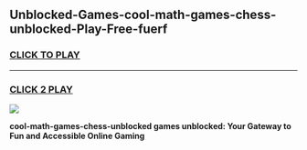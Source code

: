
## Unblocked-Games-cool-math-games-chess-unblocked-Play-Free-fuerf
<h3>
<a href="https://premium76.site?title=cool-math-games-chess-unblocked&ref=21A">CLICK TO PLAY</a></h3>
<hr>

<h3>
<a href="https://premium76.site?title=cool-math-games-chess-unblocked&ref=21A">CLICK 2 PLAY</a>
  
</h3>

<a href="https://premium76.site?title=cool-math-games-chess-unblocked&ref=21A"><img src="https://clearcache.store/games.png"></a>


**cool-math-games-chess-unblocked games unblocked: Your Gateway to Fun and Accessible Online Gaming**
